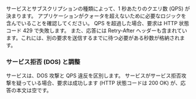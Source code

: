 サービスとサブスクリプションの種類によって、1 秒あたりのクエリ数 (QPS) が決まります。 アプリケーションがクォータを超えないために必要なロジックを含んでいることを確認してください。 QPS を超過した場合、要求は HTTP 状態コード 429 で失敗します。 また、応答には Retry-After ヘッダーも含まれています。これには、別の要求を送信するまでに待つ必要がある秒数が格納されます。  
  
### <a name="denial-of-service-dos-versus-throttling"></a>サービス拒否 (DOS) と調整

サービスは、DOS 攻撃と QPS 違反を区別します。 サービスがサービス拒否攻撃を疑っている場合、要求は成功します (HTTP 状態コードは 200 OK) が、応答の本文は空です。